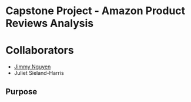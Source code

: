 # Capstone Project - Amazon Product Reviews Analysis


# Collaborators 

- [Jimmy Nguyen](https://github.com/jimmy-nguyen-data-science)
- Juliet Sieland-Harris

## Purpose
